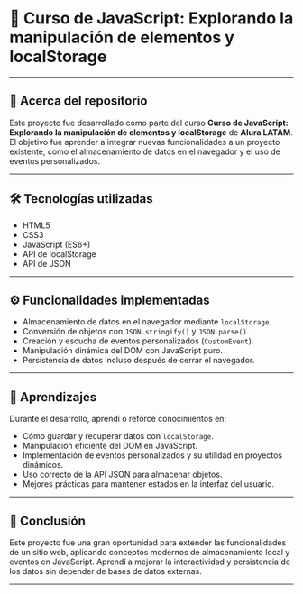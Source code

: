 # 📌 Curso de JavaScript: Explorando la manipulación de elementos y localStorage

---

## 📂 Acerca del repositorio

Este proyecto fue desarrollado como parte del curso **Curso de JavaScript: Explorando la manipulación de elementos y localStorage** de **Alura LATAM**.  
El objetivo fue aprender a integrar nuevas funcionalidades a un proyecto existente, como el almacenamiento de datos en el navegador y el uso de eventos personalizados.

---

## 🛠️ Tecnologías utilizadas

- HTML5  
- CSS3  
- JavaScript (ES6+)  
- API de localStorage  
- API de JSON  

---

## ⚙️ Funcionalidades implementadas

- Almacenamiento de datos en el navegador mediante `localStorage`.  
- Conversión de objetos con `JSON.stringify()` y `JSON.parse()`.  
- Creación y escucha de eventos personalizados (`CustomEvent`).  
- Manipulación dinámica del DOM con JavaScript puro.  
- Persistencia de datos incluso después de cerrar el navegador.  

---

## 🚀 Aprendizajes

Durante el desarrollo, aprendí o reforcé conocimientos en:

- Cómo guardar y recuperar datos con `localStorage`.  
- Manipulación eficiente del DOM en JavaScript.  
- Implementación de eventos personalizados y su utilidad en proyectos dinámicos.  
- Uso correcto de la API JSON para almacenar objetos.  
- Mejores prácticas para mantener estados en la interfaz del usuario.

---

## 🎯 Conclusión

Este proyecto fue una gran oportunidad para extender las funcionalidades de un sitio web, aplicando conceptos modernos de almacenamiento local y eventos en JavaScript. Aprendí a mejorar la interactividad y persistencia de los datos sin depender de bases de datos externas.

---

